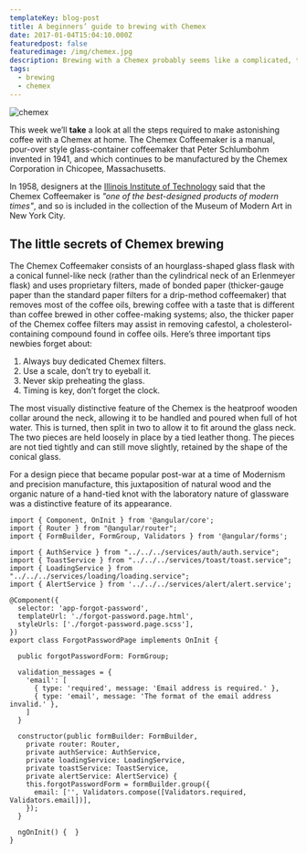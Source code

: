 ```yaml
---
templateKey: blog-post
title: A beginners’ guide to brewing with Chemex
date: 2017-01-04T15:04:10.000Z
featuredpost: false
featuredimage: /img/chemex.jpg
description: Brewing with a Chemex probably seems like a complicated, time-consuming ordeal, but once you get used to the process, it becomes a soothing ritual that's worth the effort every time.
tags:
  - brewing
  - chemex
---
```

![chemex](/img/chemex.jpg)

This week we’ll **take** a look at all the steps required to make astonishing coffee with a Chemex at home. The Chemex Coffeemaker is a manual, pour-over style glass-container coffeemaker that Peter Schlumbohm invented in 1941, and which continues to be manufactured by the Chemex Corporation in Chicopee, Massachusetts.

In 1958, designers at the [Illinois Institute of Technology](https://www.spacefarm.digital) said that the Chemex Coffeemaker is _"one of the best-designed products of modern times"_, and so is included in the collection of the Museum of Modern Art in New York City.

## The little secrets of Chemex brewing

The Chemex Coffeemaker consists of an hourglass-shaped glass flask with a conical funnel-like neck (rather than the cylindrical neck of an Erlenmeyer flask) and uses proprietary filters, made of bonded paper (thicker-gauge paper than the standard paper filters for a drip-method coffeemaker) that removes most of the coffee oils, brewing coffee with a taste that is different than coffee brewed in other coffee-making systems; also, the thicker paper of the Chemex coffee filters may assist in removing cafestol, a cholesterol-containing compound found in coffee oils. Here’s three important tips newbies forget about:

1. Always buy dedicated Chemex filters.
2. Use a scale, don’t try to eyeball it.
3. Never skip preheating the glass.
4. Timing is key, don’t forget the clock.

The most visually distinctive feature of the Chemex is the heatproof wooden collar around the neck, allowing it to be handled and poured when full of hot water. This is turned, then split in two to allow it to fit around the glass neck. The two pieces are held loosely in place by a tied leather thong. The pieces are not tied tightly and can still move slightly, retained by the shape of the conical glass.

For a design piece that became popular post-war at a time of Modernism and precision manufacture, this juxtaposition of natural wood and the organic nature of a hand-tied knot with the laboratory nature of glassware was a distinctive feature of its appearance.

```ts{theme: 'Monokai'}
import { Component, OnInit } from '@angular/core';
import { Router } from "@angular/router";
import { FormBuilder, FormGroup, Validators } from '@angular/forms';

import { AuthService } from "../../../services/auth/auth.service";
import { ToastService } from "../../../services/toast/toast.service";
import { LoadingService } from "../../../services/loading/loading.service";
import { AlertService } from '../../../services/alert/alert.service';

@Component({
  selector: 'app-forgot-password',
  templateUrl: './forgot-password.page.html',
  styleUrls: ['./forgot-password.page.scss'],
})
export class ForgotPasswordPage implements OnInit {

  public forgotPasswordForm: FormGroup;

  validation_messages = {
    'email': [
      { type: 'required', message: 'Email address is required.' },
      { type: 'email', message: 'The format of the email address invalid.' },
    ]
  }

  constructor(public formBuilder: FormBuilder,
    private router: Router,
    private authService: AuthService,
    private loadingService: LoadingService,
    private toastService: ToastService,
    private alertService: AlertService) {
    this.forgotPasswordForm = formBuilder.group({
      email: ['', Validators.compose([Validators.required, Validators.email])],
    });
  }

  ngOnInit() {  }
}
```